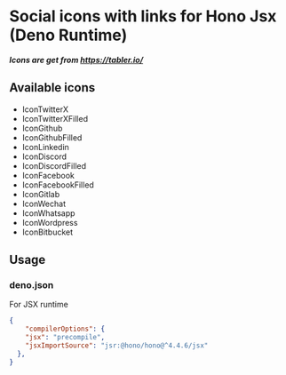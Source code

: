 # Social icons with links for Hono Jsx (Deno Runtime)

***Icons are get from https://tabler.io/***

## Available icons 

- IconTwitterX
- IconTwitterXFilled
- IconGithub
- IconGithubFilled
- IconLinkedin
- IconDiscord
- IconDiscordFilled
- IconFacebook
- IconFacebookFilled
- IconGitlab
- IconWechat
- IconWhatsapp
- IconWordpress
- IconBitbucket

## Usage 

### deno.json

For JSX runtime

```json
{
    "compilerOptions": {
    "jsx": "precompile",
    "jsxImportSource": "jsr:@hono/hono@^4.4.6/jsx"
  },
}

```
